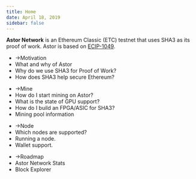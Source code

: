 ```yaml
---
title: Home
date: April 18, 2019
sidebar: false
---
```

<div class="center"><b>Astor Network</b> is an Ethereum Classic (ETC) testnet that uses SHA3 as its proof of work. Astor is based on <a href="https://github.com/ethereumclassic/ECIPs/issues/13" target="_blank"> ECIP-1049</a>.</div>

<div class="intro-blocks">

  <ul class="intro-block">
    <li><router-link to="/motivation/"><span class="arrow">→</span>Motivation</router-link></li>
    <li class="highlight">What and why of Astor</li>
    <li>Why do we use SHA3 for Proof of Work?</li>
    <li>How does SHA3 help secure Ethereum?</li>
  </ul>

  <ul class="intro-block">
    <li><router-link to="/mine/"><span class="arrow">→</span>Mine</router-link></li>
    <li>How do I start mining on Astor?</li>
    <li>What is the state of GPU support?</li>
    <li>How do I build an FPGA/ASIC for SHA3?</li>
    <li>Mining pool information</li>
  </ul>

  <ul class="intro-block">
    <li><router-link to="/node/"><span class="arrow">→</span>Node</router-link></li>
    <li>Which nodes are supported?</li>
    <li>Running a node.</li>
    <li>Wallet support.</li>
  </ul>

  <ul class="intro-block">
    <li><router-link to="/roadmap/"><span class="arrow">→</span>Roadmap</router-link></li>
    <li>Astor Network Stats</li>
    <li>Block Explorer</li>
  </ul>

</div>

